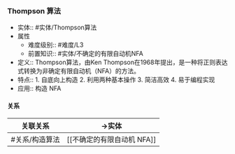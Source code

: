 ###  Thompson 算法 
- 实体:: #实体/Thompson算法 
- 属性
	- 难度级别:: #难度/L3
	- 前置知识:: #实体/不确定的有限自动机NFA 
- 定义:: Thompson算法，由Ken Thompson在1968年提出，是一种将正则表达式转换为非确定有限自动机（NFA）的方法。
- 特点:: 1. 自底向上构造 2. 利用两种基本操作 3. 简洁高效 4. 易于编程实现
- 应用:: 构造 NFA
#### 关系
| 关联关系 | ->实体 |
| ---- | ---- |
| #关系/构造算法  | [[不确定的有限自动机 NFA]] |